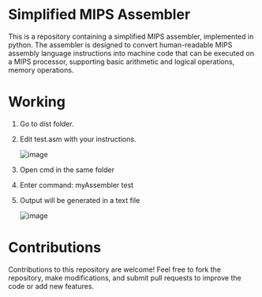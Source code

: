 # Simplified MIPS Assembler
This is a repository containing a simplified MIPS assembler, implemented in python. The assembler is designed to convert human-readable MIPS assembly language instructions into machine code that can be executed on a MIPS processor, supporting basic arithmetic and logical operations, memory operations.

# Working
1. Go to dist folder.

2. Edit test.asm with your  instructions.

    ![image](https://user-images.githubusercontent.com/31697036/232126787-18da4f88-f691-45dd-95aa-50f675c40563.png)


4. Open cmd in the same folder
6. Enter command: myAssembler test
8. Output will be generated in a text file

    ![image](https://user-images.githubusercontent.com/31697036/232127212-76f1bb83-953c-4731-ad46-0e010e14fca2.png)

# Contributions
Contributions to this repository are welcome! Feel free to fork the repository, make modifications, and submit pull requests to improve the code or add new features.
